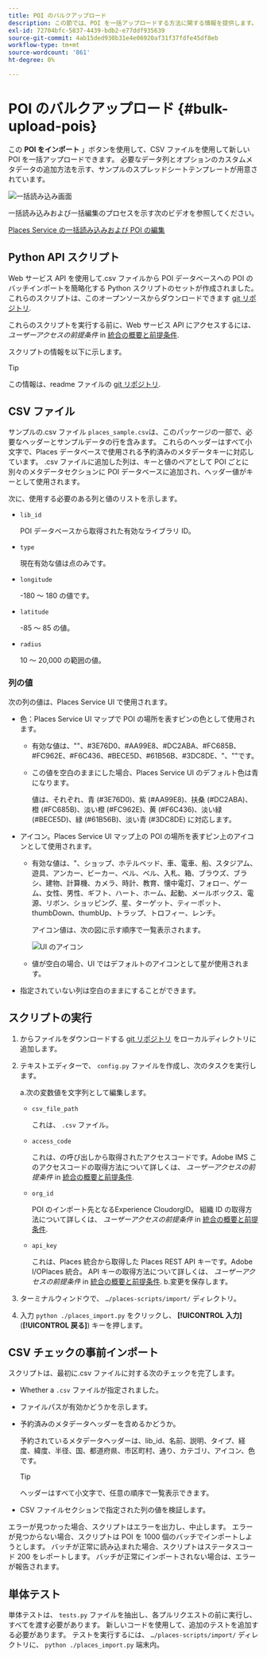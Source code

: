 ```yaml
---
title: POI のバルクアップロード
description: この節では、POI を一括アップロードする方法に関する情報を提供します。
exl-id: 72704bfc-5837-4439-bdb2-e77ddf935639
source-git-commit: 4ab15ded930b31e4e06920af31f37fdfe45df8eb
workflow-type: tm+mt
source-wordcount: '861'
ht-degree: 0%

---
```


# POI のバルクアップロード {#bulk-upload-pois}

この **POI をインポート** 」ボタンを使用して、CSV ファイルを使用して新しい POI を一括アップロードできます。 必要なデータ列とオプションのカスタムメタデータの追加方法を示す、サンプルのスプレッドシートテンプレートが用意されています。

![一括読み込み画面](/help/assets/Bulk-import.png)

一括読み込みおよび一括編集のプロセスを示す次のビデオを参照してください。

<!--I changed this embed to a link to pass validation. We should not link to youtube videos, so please upload this to MCP-->

[Places Service の一括読み込みおよび POI の編集](https://www.youtube.com/watch?v=75qVtirsXhg)

## Python API スクリプト

Web サービス API を使用して.csv ファイルから POI データベースへの POI のバッチインポートを簡略化する Python スクリプトのセットが作成されました。 これらのスクリプトは、このオープンソースからダウンロードできます [git リポジトリ](https://github.com/adobe/places-scripts).

これらのスクリプトを実行する前に、Web サービス API にアクセスするには、 *ユーザーアクセスの前提条件* in [統合の概要と前提条件](/help/web-service-api/adobe-i-o-integration.md).

スクリプトの情報を以下に示します。

>[!TIP]
>
>この情報は、readme ファイルの [git リポジトリ](https://github.com/adobe/places-scripts).

## CSV ファイル

サンプルの.csv ファイル `places_sample.csv`は、このパッケージの一部で、必要なヘッダーとサンプルデータの行を含みます。 これらのヘッダーはすべて小文字で、Places データベースで使用される予約済みのメタデータキーに対応しています。 .csv ファイルに追加した列は、キーと値のペアとして POI ごとに別々のメタデータセクションに POI データベースに追加され、ヘッダー値がキーとして使用されます。

次に、使用する必要のある列と値のリストを示します。

* `lib_id`

   POI データベースから取得された有効なライブラリ ID。

* `type`

   現在有効な値は点のみです。

* `longitude`

   -180 ～ 180 の値です。

* `latitude`

   -85 ～ 85 の値。

* `radius`

   10 ～ 20,000 の範囲の値。

### 列の値

次の列の値は、Places Service UI で使用されます。

* 色：Places Service UI マップで POI の場所を表すピンの色として使用されます。
   * 有効な値は、&quot;&quot;、#3E76D0、#AA99E8、#DC2ABA、#FC685B、#FC962E、#F6C436、#BECE5D、#61B56B、#3DC8DE、&quot;、&quot;&quot;です。
   * この値を空白のままにした場合、Places Service UI のデフォルト色は青になります。

      値は、それぞれ、青 (#3E76D0)、紫 (#AA99E8)、扶桑 (#DC2ABA)、橙 (#FC685B)、淡い橙 (#FC962E)、黄 (#F6C436)、淡い緑 (#BECE5D)、緑 (#61B56B)、淡い青 (#3DC8DE) に対応します。

* アイコン。Places Service UI マップ上の POI の場所を表すピン上のアイコンとして使用されます。

   * 有効な値は、&quot;、ショップ、ホテルベッド、車、電車、船、スタジアム、遊具、アンカー、ビーカー、ベル、ベル、入札、箱、ブラウズ、ブラシ、建物、計算機、カメラ、時計、教育、懐中電灯、フォロー、ゲーム、女性、男性、ギフト、ハート、ホーム、起動、メールボックス、電源、リボン、ショッピング、星、ターゲット、ティーポット、thumbDown、thumbUp、トラップ、トロフィー、レンチ。

      アイコン値は、次の図に示す順序で一覧表示されます。

      ![UI のアイコン](/help/assets/UI_icons.png)

   * 値が空白の場合、UI ではデフォルトのアイコンとして星が使用されます。

* 指定されていない列は空白のままにすることができます。

## スクリプトの実行

1. からファイルをダウンロードする [git リポジトリ](https://github.com/adobe/places-scripts) をローカルディレクトリに追加します。
1. テキストエディターで、 `config.py` ファイルを作成し、次のタスクを実行します。

   a.次の変数値を文字列として編集します。

   * `csv_file_path`

      これは、 `.csv`  ファイル。

   * `access_code`

      これは、の呼び出しから取得されたアクセスコードです。Adobe IMS このアクセスコードの取得方法について詳しくは、 *ユーザーアクセスの前提条件* in [統合の概要と前提条件](/help/web-service-api/adobe-i-o-integration.md).

   * `org_id`

      POI のインポート先となるExperience CloudorgID。 組織 ID の取得方法について詳しくは、 *ユーザーアクセスの前提条件* in [統合の概要と前提条件](/help/web-service-api/adobe-i-o-integration.md).

   * `api_key`

      これは、Places 統合から取得した Places REST API キーです。Adobe I/OPlaces 統合。 API キーの取得方法について詳しくは、 *ユーザーアクセスの前提条件* in [統合の概要と前提条件](/help/web-service-api/adobe-i-o-integration.md).
   b.変更を保存します。

1. ターミナルウィンドウで、 `…/places-scripts/import/` ディレクトリ。
1. 入力 `python ./places_import.py` をクリックし、 **[!UICONTROL 入力]** (**[!UICONTROL 戻る]**) キーを押します。


## CSV チェックの事前インポート

スクリプトは、最初に.csv ファイルに対する次のチェックを完了します。

* Whether a `.csv` ファイルが指定されました。
* ファイルパスが有効かどうかを示します。
* 予約済みのメタデータヘッダーを含めるかどうか。

   予約されているメタデータヘッダーは、lib_id、名前、説明、タイプ、経度、緯度、半径、国、都道府県、市区町村、通り、カテゴリ、アイコン、色です。

   >[!TIP]
   >
   >ヘッダーはすべて小文字で、任意の順序で一覧表示できます。

* CSV ファイルセクションで指定された列の値を検証します。

エラーが見つかった場合、スクリプトはエラーを出力し、中止します。 エラーが見つからない場合、スクリプトは POI を 1000 個のバッチでインポートしようとします。 バッチが正常に読み込まれた場合、スクリプトはステータスコード 200 をレポートします。 バッチが正常にインポートされない場合は、エラーが報告されます。

## 単体テスト

単体テストは、 `tests.py` ファイルを抽出し、各プルリクエストの前に実行し、すべてを渡す必要があります。 新しいコードを使用して、追加のテストを追加する必要があります。 テストを実行するには、 `…/places-scripts/import/` ディレクトリに、 `python ./places_import.py` 端末内。
